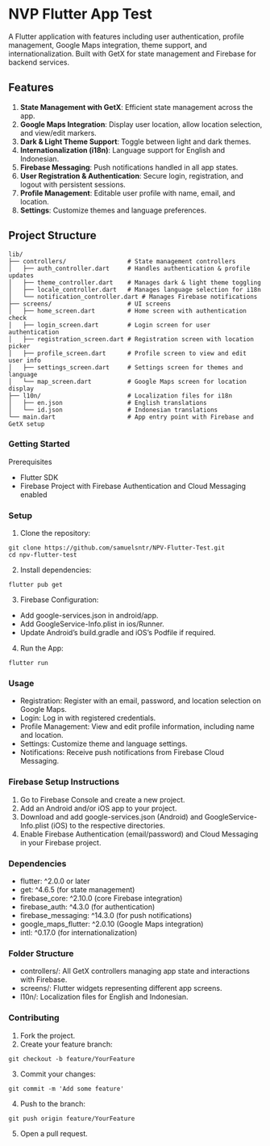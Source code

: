 # NVP Flutter App Test

A Flutter application with features including user authentication, profile management, Google Maps integration, theme support, and internationalization. Built with GetX for state management and Firebase for backend services.

## Features

1. **State Management with GetX**: Efficient state management across the app.
2. **Google Maps Integration**: Display user location, allow location selection, and view/edit markers.
3. **Dark & Light Theme Support**: Toggle between light and dark themes.
4. **Internationalization (i18n)**: Language support for English and Indonesian.
5. **Firebase Messaging**: Push notifications handled in all app states.
6. **User Registration & Authentication**: Secure login, registration, and logout with persistent sessions.
7. **Profile Management**: Editable user profile with name, email, and location.
8. **Settings**: Customize themes and language preferences.

## Project Structure

```plaintext
lib/
├── controllers/                 # State management controllers
│   ├── auth_controller.dart     # Handles authentication & profile updates
│   ├── theme_controller.dart    # Manages dark & light theme toggling
│   ├── locale_controller.dart   # Manages language selection for i18n
│   └── notification_controller.dart # Manages Firebase notifications
├── screens/                     # UI screens
│   ├── home_screen.dart         # Home screen with authentication check
│   ├── login_screen.dart        # Login screen for user authentication
│   ├── registration_screen.dart # Registration screen with location picker
│   ├── profile_screen.dart      # Profile screen to view and edit user info
│   ├── settings_screen.dart     # Settings screen for themes and language
│   └── map_screen.dart          # Google Maps screen for location display
├── l10n/                        # Localization files for i18n
│   ├── en.json                  # English translations
│   └── id.json                  # Indonesian translations
└── main.dart                    # App entry point with Firebase and GetX setup

```

### Getting Started

Prerequisites
* Flutter SDK
* Firebase Project with Firebase Authentication and Cloud Messaging enabled

### Setup

1. Clone the repository:
```
git clone https://github.com/samuelsntr/NPV-Flutter-Test.git
cd npv-flutter-test
```
2. Install dependencies:
```
flutter pub get
```

3. Firebase Configuration:
* Add google-services.json in android/app.
* Add GoogleService-Info.plist in ios/Runner.
* Update Android’s build.gradle and iOS’s Podfile if required.

4. Run the App:
```
flutter run
```
### Usage

* Registration: Register with an email, password, and location selection on Google Maps.
* Login: Log in with registered credentials.
* Profile Management: View and edit profile information, including name and location.
* Settings: Customize theme and language settings.
* Notifications: Receive push notifications from Firebase Cloud Messaging.

### Firebase Setup Instructions

1. Go to Firebase Console and create a new project.
2. Add an Android and/or iOS app to your project.
3. Download and add google-services.json (Android) and GoogleService-Info.plist (iOS) to the respective directories.
4. Enable Firebase Authentication (email/password) and Cloud Messaging in your Firebase project.

### Dependencies

* flutter: ^2.0.0 or later
* get: ^4.6.5 (for state management)
* firebase_core: ^2.10.0 (core Firebase integration)
* firebase_auth: ^4.3.0 (for authentication)
* firebase_messaging: ^14.3.0 (for push notifications)
* google_maps_flutter: ^2.0.10 (Google Maps integration)
* intl: ^0.17.0 (for internationalization)

### Folder Structure

* controllers/: All GetX controllers managing app state and interactions with Firebase.
* screens/: Flutter widgets representing different app screens.
* l10n/: Localization files for English and Indonesian.

### Contributing
1. Fork the project.
2. Create your feature branch:
```
git checkout -b feature/YourFeature
```
3. Commit your changes:
```
git commit -m 'Add some feature'
```
4. Push to the branch:
```
git push origin feature/YourFeature
```
5. Open a pull request.
